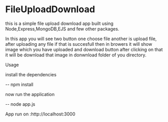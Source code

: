 # FileUploadDownload
this is a simple file upload download app built using Node,Express,MongoDB,EJS and few other packages.

In this app you will see two button one choose file another is upload file,
after uploading any file if that is succesfull then in browers it will show image which 
you have uploaded and download button after clicking on that it will be download that image in donwnload folder of you directory.

Usage

install the dependencies

-- npm install

now run the application

-- node app.js

App run on :http://localhost:3000
